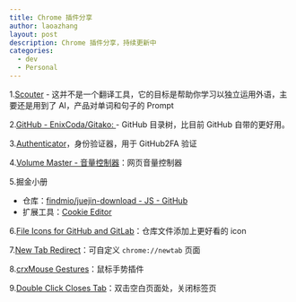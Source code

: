 ```yaml
---
title: Chrome 插件分享
author: laoazhang
layout: post
description: Chrome 插件分享，持续更新中
categories: 
  - dev
  - Personal
---
```


1.[Scouter](https://chromewebstore.google.com/detail/scouter/mncfcjnabpfoagocanfjglfcpmmnkicb) - 这并不是一个翻译工具，它的目标是帮助你学习以独立运用外语，主要还是用到了 AI，产品对单词和句子的 Prompt

2.[GitHub - EnixCoda/Gitako: ](https://github.com/EnixCoda/Gitako) - GitHub 目录树，比目前 GitHub 自带的更好用。

3.[Authenticator](https://authenticator.cc/)，身份验证器，用于 GitHub2FA 验证

4.[Volume Master - 音量控制器](https://chromewebstore.google.com/detail/volume-master/jghecgabfgfdldnmbfkhmffcabddioke?hl=zh-CN)：网页音量控制器

5.掘金小册

- 仓库：[findmio/juejin-download - JS - GitHub](https://github.com/findmio/juejin-download)
- 扩展工具：[Cookie Editor](https://chrome.google.com/webstore/detail/cookie-editor/hlkenndednhfkekhgcdicdfddnkalmdm)

6.[File Icons for GitHub and GitLab](https://chromewebstore.google.com/detail/file-icons-for-github-and/ficfmibkjjnpogdcfhfokmihanoldbfe?hl=zh-CN&utm_source=ext_sidebar)：仓库文件添加上更好看的 icon

7.[New Tab Redirect](https://chromewebstore.google.com/detail/new-tab-redirect/icpgjfneehieebagbmdbhnlpiopdcmna?hl=zh-CN&utm_source=ext_sidebar)：可自定义 `chrome://newtab` 页面

8.[crxMouse Gestures](https://chromewebstore.google.com/detail/crxmouse-chrome-%E6%89%8B%E5%8A%BF/jlgkpaicikihijadgifklkbpdajbkhjo?hl=zh-CN&utm_source=ext_sidebar)：鼠标手势插件

9.[Double Click Closes Tab](https://chromewebstore.google.com/detail/double-click-closes-tab/megplcpdkmjjoondippkedoaidkeikcm?hl=zh-CN&utm_source=ext_sidebar)：双击空白页面处，关闭标签页
